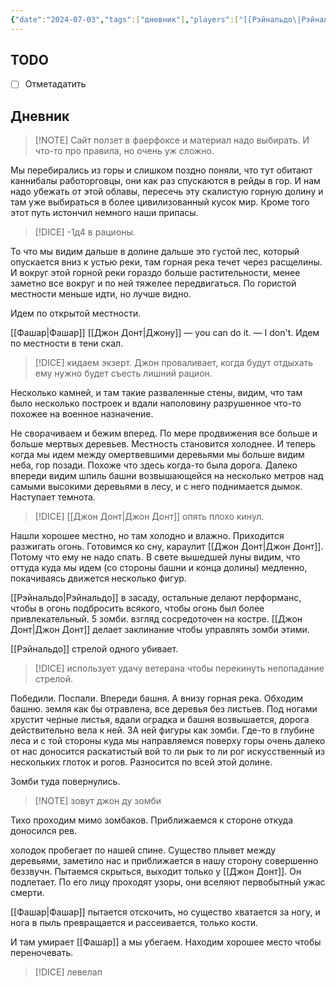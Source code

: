 ```yaml
---
{"date":"2024-07-03","tags":["дневник"],"players":["[[Рэйнальдо\|Рэйнальдо]]","[[Джон Донт\|Джон Донт]]","[[Фашар\|Фашар]]"],"campaign":"Oneshots/ProtoKedom","world-date":null,"world-time-start":null,"dg-publish":true,"previous-session":null,"next-session":null,"permalink":"/3-iyulya-2024/","dgPassFrontmatter":true}
---
```



## TODO
- [ ] Отметадатить

## Дневник
> [!NOTE] Сайт ползет в фаерфоксе и материал надо выбирать.
> И что-то про правила, но очень уж сложно. 

Мы перебирались из горы и слишком поздно поняли, что тут обитают каннибалы работорговцы, они как раз спускаются в рейды в гор. И нам надо убежать от этой облавы, пересечь эту скалистую горную долину и там уже выбираться в более цивилизованный кусок мир. Кроме того этот путь истончил немного наши припасы.

> [!DICE] -1д4 в рационы.

То что мы видим дальше в долине дальше это густой лес, который опускается вниз к устью реки, там горная река течет через расщелины. И вокруг этой горной реки гораздо больше растительности, менее заметно все вокруг и по ней тяжелее передвигаться. По гористой местности меньше идти, но лучше видно.  

Идем по открытой местности. 

[[Фашар\|Фашар]] [[Джон Донт\|Джону]] — you can do it. — I don't.
Идем по местности в тени скал. 

> [!DICE] кидаем экзерт. Джон проваливает, когда будут отдыхать ему нужно будет съесть лишний рацион. 

Несколько камней, и там такие разваленные стены, видим, что там было несколько построек и вдали наполовину разрушенное что-то похожее на военное назначение. 

Не сворачиваем и бежим вперед. По мере продвижения все больше и больше мертвых деревьев. Местность становится холоднее. И теперь когда мы идем между омертвевшими деревьями мы больше видим неба, гор позади. Похоже что здесь когда-то была дорога. Далеко впереди видим шпиль башни возвышающейся на несколько метров над самыми высокими деревьями в лесу, и с него поднимается дымок. Наступает темнота. 

> [!DICE] [[Джон Донт\|Джон Донт]] опять плохо кинул.

Нашли хорошее местно, но там холодно и влажно. Приходится разжигать огонь. Готовимся ко сну, караулит [[Джон Донт\|Джон Донт]]. Потому что ему не надо спать. В свете вышедшей луны видим, что оттуда куда мы идем (со стороны башни и конца долины) медленно, покачиваясь движется несколько фигур. 

[[Рэйнальдо\|Рэйнальдо]] в засаду, остальные делают перформанс, чтобы в огонь подбросить всякого, чтобы огонь был более привлекательный. 
5 зомби. взгляд сосредоточен на костре. 
[[Джон Донт\|Джон Донт]] делает заклинание чтобы управлять зомби этими.

[[Рэйнальдо]] стрелой одного убивает.

> [!DICE] использует удачу ветерана чтобы перекинуть непопадание стрелой.

Победили. Поспали. Впереди башня. А внизу горная река.
Обходим башню. земля как бы отравлена, все деревья без листьев. Под ногами хрустит черные листья, вдали оградка и башня возвышается, дорога действительно вела к ней. ЗА ней фигуры как зомби. Где-то в глубине леса и с той стороны куда мы направляемся поверху горы очень далеко от нас доносится раскатистый вой то ли рык то ли рог искусственный из нескольких глоток и рогов. Разносится по всей этой долине. 

Зомби туда повернулись. 

> [!NOTE] зовут джон ду зомби

Тихо проходим мимо зомбаков. Приближаемся к стороне откуда доносился рев. 

холодок пробегает по нашей спине. Существо плывет между деревьями, заметило нас и приближается в нашу сторону совершенно беззвучн. Пытаемся скрыться, выходит только у [[Джон Донт]]. Он подлетает. По его лицу проходят узоры, они вселяют первобытный ужас смерти. 

[[Фашар\|Фашар]] пытается отскочить, но существо хватается за ногу, и нога в пыль превращается и рассеивается, только кости.

И там умирает [[Фашар]] а мы убегаем. Находим хорошее место чтобы переночевать.

> [!DICE] левелап